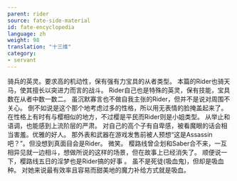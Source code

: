```yaml
---
parent: rider
source: fate-side-material
id: fate-encyclopedia
language: zh
weight: 98
translation: "十三维"
category:
- servant
---
```


骑兵的英灵。要求高的机动性，保有强有力宝具的从者类型。
本篇的Rider也骑天马，使其擅长以突进力而言的战斗。
Rider自己也是特殊的英灵，保有技能，宝具数在从者中数一数二。
虽沉默寡言也不做自我主张的Rider，但并不是说对周围不关心。
倒不如说是这个那个地考虑过多的性格，所以用无表情的脸掩盖起来了。
在性格上有时有与樱相似的地方，不过樱是平民而Rider则是小姐类型。
从举止和语调，也能感到上流阶层的严肃。
对自己的高个子有自卑感，被看魔眼的话会相当害羞。优雅的好人。
那外表和武器在游戏发售前被人预想“这是Assassin吧？”。但没想到真面目会是Rider。
微笑。
樱路线曾企划和Saber合不来，一互相异见就一边相斗，想做所说的这样的场景，但在故事上已经消失了。
顺便说一下，樱路线五日的淫梦也是Rider搞的好事 。
虽不是死徒(吸血鬼)，但却是吸血种。
对她来说最有效率且容易而甜美地的魔力补给方式就是吸血。
